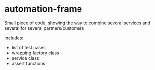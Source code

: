 # automation-frame

Small piece of code, showing the way to combine several services and several for several partners/customers

Includes:

- list of test cases
- wrapping factory class
- service class
- assert functions
